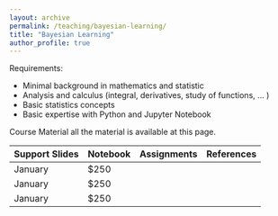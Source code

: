 ```yaml
---
layout: archive
permalink: /teaching/bayesian-learning/
title: "Bayesian Learning"
author_profile: true
---
```


Requirements:
- Minimal background in mathematics and statistic</li>
- Analysis and calculus (integral, derivatives, study of functions, … )</li>
- Basic statistics concepts 
- Basic expertise with Python and Jupyter Notebook


Course Material all the material is available at this page.

| Support Slides    | Notebook | Assignments | References | 
| ----------------- | -------- | ----------- | ---------- | 
| January           | $250     |             |            |
| January           | $250     |             |            |
| January           | $250     |             |            |
